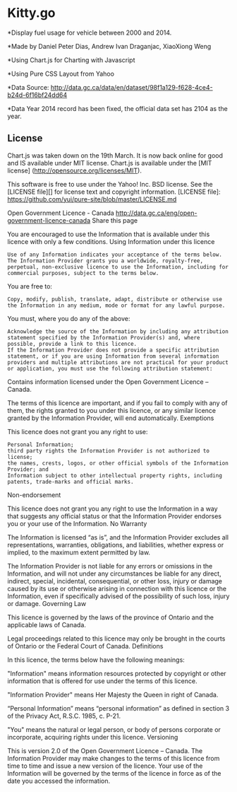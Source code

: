 Kitty.go
=======
*Display fuel usage for vehicle between 2000 and 2014.

*Made by Daniel Peter Dias, Andrew Ivan Draganjac, XiaoXiong Weng

*Using Chart.js for Charting with Javascript

*Using Pure CSS Layout from Yahoo

*Data Source: http://data.gc.ca/data/en/dataset/98f1a129-f628-4ce4-b24d-6f16bf24dd64

*Data Year 2014 record has been fixed, the official data set has 2104 as the year.

License
-------
Chart.js was taken down on the 19th March. It is now back online for good and IS available under MIT license.
Chart.js is available under the [MIT license] (http://opensource.org/licenses/MIT).

This software is free to use under the Yahoo! Inc. BSD license.
See the [LICENSE file][] for license text and copyright information.
[LICENSE file]: https://github.com/yui/pure-site/blob/master/LICENSE.md

Open Government Licence - Canada http://data.gc.ca/eng/open-government-licence-canada
Share this page

You are encouraged to use the Information that is available under this licence with only a few conditions.
Using Information under this licence

    Use of any Information indicates your acceptance of the terms below.
    The Information Provider grants you a worldwide, royalty-free, perpetual, non-exclusive licence to use the Information, including for commercial purposes, subject to the terms below.

You are free to:

    Copy, modify, publish, translate, adapt, distribute or otherwise use the Information in any medium, mode or format for any lawful purpose.

You must, where you do any of the above:

    Acknowledge the source of the Information by including any attribution statement specified by the Information Provider(s) and, where possible, provide a link to this licence.
    If the Information Provider does not provide a specific attribution statement, or if you are using Information from several information providers and multiple attributions are not practical for your product or application, you must use the following attribution statement:

Contains information licensed under the Open Government Licence – Canada.

The terms of this licence are important, and if you fail to comply with any of them, the rights granted to you under this licence, or any similar licence granted by the Information Provider, will end automatically.
Exemptions

This licence does not grant you any right to use:

    Personal Information;
    third party rights the Information Provider is not authorized to license;
    the names, crests, logos, or other official symbols of the Information Provider; and
    Information subject to other intellectual property rights, including patents, trade-marks and official marks.

Non-endorsement

This licence does not grant you any right to use the Information in a way that suggests any official status or that the Information Provider endorses you or your use of the Information.
No Warranty

The Information is licensed “as is”, and the Information Provider excludes all representations, warranties, obligations, and liabilities, whether express or implied, to the maximum extent permitted by law.

The Information Provider is not liable for any errors or omissions in the Information, and will not under any circumstances be liable for any direct, indirect, special, incidental, consequential, or other loss, injury or damage caused by its use or otherwise arising in connection with this licence or the Information, even if specifically advised of the possibility of such loss, injury or damage.
Governing Law

This licence is governed by the laws of the province of Ontario and the applicable laws of Canada.

Legal proceedings related to this licence may only be brought in the courts of Ontario or the Federal Court of Canada.
Definitions

In this licence, the terms below have the following meanings:

"Information"
means information resources protected by copyright or other information that is offered for use under the terms of this licence.

"Information Provider"
means Her Majesty the Queen in right of Canada.

“Personal Information”
means “personal information” as defined in section 3 of the Privacy Act, R.S.C. 1985, c. P-21.

"You"
means the natural or legal person, or body of persons corporate or incorporate, acquiring rights under this licence.
Versioning

This is version 2.0 of the Open Government Licence – Canada. The Information Provider may make changes to the terms of this licence from time to time and issue a new version of the licence. Your use of the Information will be governed by the terms of the licence in force as of the date you accessed the information.